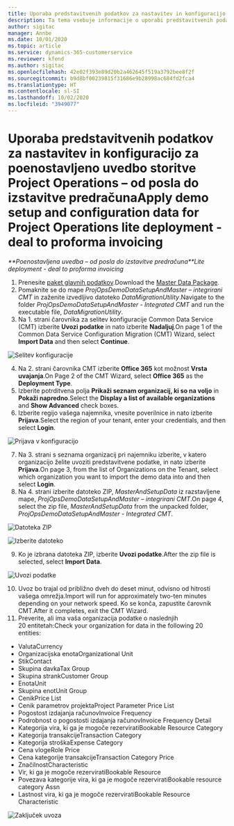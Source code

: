 ```yaml
---
title: Uporaba predstavitvenih podatkov za nastavitev in konfiguracijo
description: Ta tema vsebuje informacije o uporabi predstavitvenih podatkov za nastavitev in konfiguracijo za storitev Project Operations.
author: sigitac
manager: Annbe
ms.date: 10/01/2020
ms.topic: article
ms.service: dynamics-365-customerservice
ms.reviewer: kfend
ms.author: sigitac
ms.openlocfilehash: 42e02f393e89d20b2a462645f519a3792bee8f2f
ms.sourcegitcommit: b9d8bf00239815f31686e9b28998ac684fd2fca4
ms.translationtype: HT
ms.contentlocale: sl-SI
ms.lasthandoff: 10/02/2020
ms.locfileid: "3949077"
---
```

# <a name="apply-demo-setup-and-configuration-data-for-project-operations-lite-deployment---deal-to-proforma-invoicing"></a><span data-ttu-id="9be0a-103">Uporaba predstavitvenih podatkov za nastavitev in konfiguracijo za poenostavljeno uvedbo storitve Project Operations – od posla do izstavitve predračuna</span><span class="sxs-lookup"><span data-stu-id="9be0a-103">Apply demo setup and configuration data for Project Operations lite deployment - deal to proforma invoicing</span></span>

<span data-ttu-id="9be0a-104">_\*\*Poenostavljena uvedba – od posla do izstavitve predračuna_</span><span class="sxs-lookup"><span data-stu-id="9be0a-104">_\*\*Lite deployment - deal to proforma invoicing_</span></span>

1. <span data-ttu-id="9be0a-105">Prenesite [paket glavnih podatkov](https://download.microsoft.com/download/3/4/1/341bf279-a64f-4baa-af31-ce624859b518/ProjOpsSampleSetupData%20-%20CE%20only%20CMT.zip).</span><span class="sxs-lookup"><span data-stu-id="9be0a-105">Download the [Master Data Package](https://download.microsoft.com/download/3/4/1/341bf279-a64f-4baa-af31-ce624859b518/ProjOpsSampleSetupData%20-%20CE%20only%20CMT.zip).</span></span> 
2. <span data-ttu-id="9be0a-106">Pomaknite se do mape *ProjOpsDemoDataSetupAndMaster – integrirani CMT* in zaženite izvedljivo datoteko *DataMigrationUtility*.</span><span class="sxs-lookup"><span data-stu-id="9be0a-106">Navigate to the folder *ProjOpsDemoDataSetupAndMaster - Integrated CMT* and run the executable file, *DataMigrationUtility*.</span></span>
3. <span data-ttu-id="9be0a-107">Na 1. strani čarovnika za selitev konfiguracije Common Data Service (CMT) izberite **Uvozi podatke** in nato izberite **Nadaljuj**.</span><span class="sxs-lookup"><span data-stu-id="9be0a-107">On page 1 of the Common Data Service Configuration Migration (CMT) Wizard, select **Import Data** and then select **Continue**.</span></span>

![Selitev konfiguracije](./media/1ConfigurationMigration.png)

4. <span data-ttu-id="9be0a-109">Na 2. strani čarovnika CMT izberite **Office 365** kot možnost **Vrsta uvajanja**.</span><span class="sxs-lookup"><span data-stu-id="9be0a-109">On Page 2 of the CMT Wizard, select **Office 365** as the **Deployment Type**.</span></span>
5. <span data-ttu-id="9be0a-110">Izberite potrditvena polja **Prikaži seznam organizacij, ki so na voljo** in **Pokaži napredno**.</span><span class="sxs-lookup"><span data-stu-id="9be0a-110">Select the **Display a list of available organizations** and **Show Advanced** check boxes.</span></span>
6. <span data-ttu-id="9be0a-111">Izberite regijo vašega najemnika, vnesite poverilnice in nato izberite **Prijava**.</span><span class="sxs-lookup"><span data-stu-id="9be0a-111">Select the region of your tenant, enter your credentials, and then select **Login**.</span></span>

![Prijava v konfiguracijo](./media/2ConfigurationSignin.png)

7. <span data-ttu-id="9be0a-113">Na 3. strani s seznama organizacij pri najemniku izberite, v katero organizacijo želite uvoziti predstavitvene podatke, in nato izberite **Prijava**.</span><span class="sxs-lookup"><span data-stu-id="9be0a-113">On page 3, from the list of Organizations on the Tenant, select which organization you want to import the demo data into and then select **Login**.</span></span>
8. <span data-ttu-id="9be0a-114">Na 4. strani izberite datoteko ZIP, *MasterAndSetupData* iz razstavljene mape, *ProjOpsDemoDataSetupAndMaster – integrirani CMT*.</span><span class="sxs-lookup"><span data-stu-id="9be0a-114">On page 4, select the zip file, *MasterAndSetupData* from the unpacked folder, *ProjOpsDemoDataSetupAndMaster - Integrated CMT*.</span></span>

![Datoteka ZIP](./media/3ZipFile.png)

![Izberite datoteko](./media/4SelectAFile.png)

9. <span data-ttu-id="9be0a-117">Ko je izbrana datoteka ZIP, izberite **Uvozi podatke**.</span><span class="sxs-lookup"><span data-stu-id="9be0a-117">After the zip file is selected, select **Import Data**.</span></span>

![Uvozi podatke](./media/5ImportData.png)

10. <span data-ttu-id="9be0a-119">Uvoz bo trajal od približno dveh do deset minut, odvisno od hitrosti vašega omrežja.</span><span class="sxs-lookup"><span data-stu-id="9be0a-119">Import will run for approximately two-ten minutes depending on your network speed.</span></span> <span data-ttu-id="9be0a-120">Ko se konča, zapustite čarovnik CMT.</span><span class="sxs-lookup"><span data-stu-id="9be0a-120">After it completes, exit the CMT Wizard.</span></span> 
11. <span data-ttu-id="9be0a-121">Preverite, ali ima vaša organizacija podatke o naslednjih 20 entitetah:</span><span class="sxs-lookup"><span data-stu-id="9be0a-121">Check your organization for data in the following 20 entities:</span></span>

- <span data-ttu-id="9be0a-122">Valuta</span><span class="sxs-lookup"><span data-stu-id="9be0a-122">Currency</span></span>
- <span data-ttu-id="9be0a-123">Organizacijska enota</span><span class="sxs-lookup"><span data-stu-id="9be0a-123">Organizational Unit</span></span>
- <span data-ttu-id="9be0a-124">Stik</span><span class="sxs-lookup"><span data-stu-id="9be0a-124">Contact</span></span>
- <span data-ttu-id="9be0a-125">Skupina davka</span><span class="sxs-lookup"><span data-stu-id="9be0a-125">Tax Group</span></span>
- <span data-ttu-id="9be0a-126">Skupina strank</span><span class="sxs-lookup"><span data-stu-id="9be0a-126">Customer Group</span></span>
- <span data-ttu-id="9be0a-127">Enota</span><span class="sxs-lookup"><span data-stu-id="9be0a-127">Unit</span></span>
- <span data-ttu-id="9be0a-128">Skupina enot</span><span class="sxs-lookup"><span data-stu-id="9be0a-128">Unit Group</span></span>
- <span data-ttu-id="9be0a-129">Cenik</span><span class="sxs-lookup"><span data-stu-id="9be0a-129">Price List</span></span>
- <span data-ttu-id="9be0a-130">Cenik parametrov projekta</span><span class="sxs-lookup"><span data-stu-id="9be0a-130">Project Parameter Price List</span></span>
- <span data-ttu-id="9be0a-131">Pogostost izdajanja računov</span><span class="sxs-lookup"><span data-stu-id="9be0a-131">Invoice Frequency</span></span>
- <span data-ttu-id="9be0a-132">Podrobnost o pogostosti izdajanja računov</span><span class="sxs-lookup"><span data-stu-id="9be0a-132">Invoice Frequency Detail</span></span>
- <span data-ttu-id="9be0a-133">Kategorija vira, ki ga je mogoče rezervirati</span><span class="sxs-lookup"><span data-stu-id="9be0a-133">Bookable Resource Category</span></span>
- <span data-ttu-id="9be0a-134">Kategorija transakcije</span><span class="sxs-lookup"><span data-stu-id="9be0a-134">Transaction Category</span></span>
- <span data-ttu-id="9be0a-135">Kategorija stroška</span><span class="sxs-lookup"><span data-stu-id="9be0a-135">Expense Category</span></span>
- <span data-ttu-id="9be0a-136">Cena vloge</span><span class="sxs-lookup"><span data-stu-id="9be0a-136">Role Price</span></span>
- <span data-ttu-id="9be0a-137">Cena kategorije transakcije</span><span class="sxs-lookup"><span data-stu-id="9be0a-137">Transaction Category Price</span></span>
- <span data-ttu-id="9be0a-138">Značilnost</span><span class="sxs-lookup"><span data-stu-id="9be0a-138">Characteristic</span></span>
- <span data-ttu-id="9be0a-139">Vir, ki ga je mogoče rezervirati</span><span class="sxs-lookup"><span data-stu-id="9be0a-139">Bookable Resource</span></span>
- <span data-ttu-id="9be0a-140">Povezava kategorije vira, ki ga je mogoče rezervirati</span><span class="sxs-lookup"><span data-stu-id="9be0a-140">Bookable resource category Assn</span></span>
- <span data-ttu-id="9be0a-141">Lastnost vira, ki ga je mogoče rezervirati</span><span class="sxs-lookup"><span data-stu-id="9be0a-141">Bookable Resource Characteristic</span></span>

![Zaključek uvoza](./media/6CompleteImport.png)
